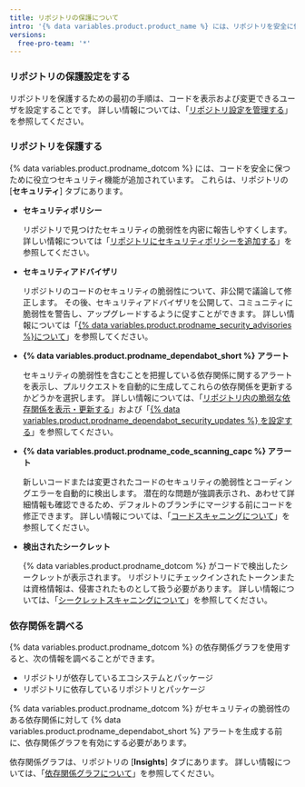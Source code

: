 ```yaml
---
title: リポジトリの保護について
intro: '{% data variables.product.product_name %} には、リポジトリを安全に保つために役立つさまざまな方法があります。'
versions:
  free-pro-team: '*'
---
```


### リポジトリの保護設定をする

リポジトリを保護するための最初の手順は、コードを表示および変更できるユーザを設定することです。 詳しい情報については、「[リポジトリ設定を管理する](/github/administering-a-repository/managing-repository-settings)」を参照してください。

### リポジトリを保護する

{% data variables.product.prodname_dotcom %} には、コードを安全に保つために役立つセキュリティ機能が追加されています。 これらは、リポジトリの [**セキュリティ**] タブにあります。

- **セキュリティポリシー**

  リポジトリで見つけたセキュリティの脆弱性を内密に報告しやすくします。 詳しい情報については「[リポジトリにセキュリティポリシーを追加する](/github/managing-security-vulnerabilities/adding-a-security-policy-to-your-repository)」を参照してください。

- **セキュリティアドバイザリ**

  リポジトリのコードのセキュリティの脆弱性について、非公開で議論して修正します。 その後、セキュリティアドバイザリを公開して、コミュニティに脆弱性を警告し、アップグレードするように促すことができます。 詳しい情報については「[{% data variables.product.prodname_security_advisories %}について](/github/managing-security-vulnerabilities/about-github-security-advisories)」を参照してください。

- **{% data variables.product.prodname_dependabot_short %} アラート**

  セキュリティの脆弱性を含むことを把握している依存関係に関するアラートを表示し、プルリクエストを自動的に生成してこれらの依存関係を更新するかどうかを選択します。 詳しい情報については、「[リポジトリ内の脆弱な依存関係を表示・更新する](/github/managing-security-vulnerabilities/viewing-and-updating-vulnerable-dependencies-in-your-repository)」および「[{% data variables.product.prodname_dependabot_security_updates %} を設定する](/github/managing-security-vulnerabilities/configuring-github-dependabot-security-updates)」を参照してください。

- **{% data variables.product.prodname_code_scanning_capc %} アラート**

  新しいコードまたは変更されたコードのセキュリティの脆弱性とコーディングエラーを自動的に検出します。 潜在的な問題が強調表示され、あわせて詳細情報も確認できるため、デフォルトのブランチにマージする前にコードを修正できます。 詳しい情報については、「[コードスキャニングについて](/github/finding-security-vulnerabilities-and-errors-in-your-code/about-code-scanning)」を参照してください。

- **検出されたシークレット**

  {% data variables.product.prodname_dotcom %} がコードで検出したシークレットが表示されます。 リポジトリにチェックインされたトークンまたは資格情報は、侵害されたものとして扱う必要があります。 詳しい情報については、「[シークレットスキャニングについて](/github/administering-a-repository/about-secret-scanning)」を参照してください。

### 依存関係を調べる
{% data variables.product.prodname_dotcom %} の依存関係グラフを使用すると、次の情報を調べることができます。

* リポジトリが依存しているエコシステムとパッケージ
* リポジトリに依存しているリポジトリとパッケージ

{% data variables.product.prodname_dotcom %} がセキュリティの脆弱性のある依存関係に対して {% data variables.product.prodname_dependabot_short %} アラートを生成する前に、依存関係グラフを有効にする必要があります。

依存関係グラフは、リポジトリの [**Insights**] タブにあります。 詳しい情報については、「[依存関係グラフについて](/github/visualizing-repository-data-with-graphs/about-the-dependency-graph)」を参照してください。
